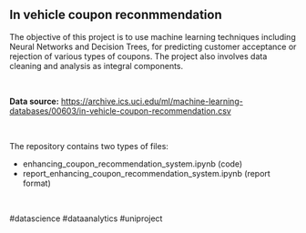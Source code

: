 ## In vehicle coupon reconmmendation


The objective of this project is to use machine learning techniques including Neural Networks and Decision Trees, for predicting customer acceptance or rejection of various types of coupons. The project also involves data cleaning and analysis as integral components.

<br>

**Data source:** https://archive.ics.uci.edu/ml/machine-learning-databases/00603/in-vehicle-coupon-recommendation.csv

<br>

The repository contains two types of files:
- enhancing_coupon_recommendation_system.ipynb (code) 
- report_enhancing_coupon_recommendation_system.ipynb (report format)

<br>

#datascience #dataanalytics #uniproject

